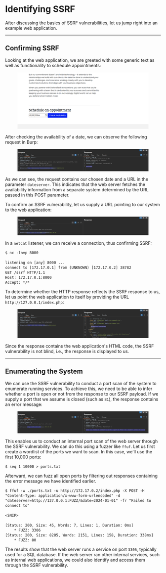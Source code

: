 # Identifying SSRF

After discussing the basics of SSRF vulnerabilities, let us jump right into an example web application.

***

## Confirming SSRF

Looking at the web application, we are greeted with some generic text as well as functionality to schedule appointments:

<figure><img src="../../../../.gitbook/assets/image (2) (1) (1) (1) (1) (1) (1) (1).png" alt=""><figcaption></figcaption></figure>

After checking the availability of a date, we can observe the following request in Burp:

<figure><img src="../../../../.gitbook/assets/image (1) (1) (1) (1) (1) (1) (1) (1) (1) (1).png" alt=""><figcaption></figcaption></figure>

As we can see, the request contains our chosen date and a URL in the parameter `dateserver`. This indicates that the web server fetches the availability information from a separate system determined by the URL passed in this POST parameter.

To confirm an SSRF vulnerability, let us supply a URL pointing to our system to the web application:

<figure><img src="../../../../.gitbook/assets/image (1) (1) (1) (1) (1) (1) (1) (1) (1) (1) (1).png" alt=""><figcaption></figcaption></figure>

In a `netcat` listener, we can receive a connection, thus confirming SSRF:

```shell-session
$ nc -lnvp 8000

listening on [any] 8000 ...
connect to [172.17.0.1] from (UNKNOWN) [172.17.0.2] 38782
GET /ssrf HTTP/1.1
Host: 172.17.0.1:8000
Accept: */*
```

To determine whether the HTTP response reflects the SSRF response to us, let us point the web application to itself by providing the URL `http://127.0.0.1/index.php`:

<figure><img src="../../../../.gitbook/assets/image (466).png" alt=""><figcaption></figcaption></figure>

Since the response contains the web application's HTML code, the SSRF vulnerability is not blind, i.e., the response is displayed to us.

***

## Enumerating the System

We can use the SSRF vulnerability to conduct a port scan of the system to enumerate running services. To achieve this, we need to be able to infer whether a port is open or not from the response to our SSRF payload. If we supply a port that we assume is closed (such as `81`), the response contains an error message:

<figure><img src="../../../../.gitbook/assets/image (3) (1) (1) (1) (1).png" alt=""><figcaption></figcaption></figure>

This enables us to conduct an internal port scan of the web server through the SSRF vulnerability. We can do this using a fuzzer like `ffuf`. Let us first create a wordlist of the ports we want to scan. In this case, we'll use the first 10,000 ports:

```shell-session
$ seq 1 10000 > ports.txt
```

Afterward, we can fuzz all open ports by filtering out responses containing the error message we have identified earlier.

```shell-session
$ ffuf -w ./ports.txt -u http://172.17.0.2/index.php -X POST -H "Content-Type: application/x-www-form-urlencoded" -d "dateserver=http://127.0.0.1:FUZZ/&date=2024-01-01" -fr "Failed to connect to"

<SNIP>

[Status: 200, Size: 45, Words: 7, Lines: 1, Duration: 0ms]
    * FUZZ: 3306
[Status: 200, Size: 8285, Words: 2151, Lines: 158, Duration: 338ms]
    * FUZZ: 80
```

The results show that the web server runs a service on port `3306`, typically used for a SQL database. If the web server ran other internal services, such as internal web applications, we could also identify and access them through the SSRF vulnerability.
